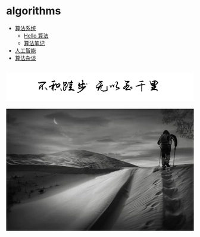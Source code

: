 # algorithms
  
-   [算法系统](/algorithms/base_algo.md)
    -   [Hello 算法](/algorithms/base_algo/hello_algo/)
    -   [算法笔记](/algorithms/base_algo/Algorithms_note.md)
-   [人工智能](/algorithms/ai.md)
-   [算法杂谈](/algorithms/other_algo.md)

<br />
<img  src='./img/bjkb.PNG' width="600" alt="logo">
<br />
<br />
<div align="center">
<img  src='./img/01.jpeg' width="600" alt="logo" />
</div>
<br />
<br />
